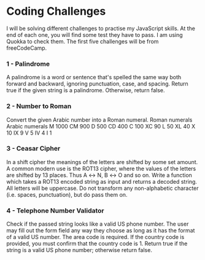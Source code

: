 # Coding Challenges

I will be solving different challenges to practise my JavaScript skills. At the end of each one, you will find some test they have to pass. I am using Quokka to check them. The first five challenges will be from freeCodeCamp.

### 1 - Palindrome

A palindrome is a word or sentence that's spelled the same way both forward and backward, ignoring punctuation, case, and spacing.
Return true if the given string is a palindrome. Otherwise, return false.

### 2 - Number to Roman

Convert the given Arabic number into a Roman numeral.
Roman numerals Arabic numerals
M 1000
CM 900
D 500
CD 400
C 100
XC 90
L 50
XL 40
X 10
IX 9
V 5
IV 4
I 1

### 3 - Ceasar Cipher

In a shift cipher the meanings of the letters are shifted by some set amount.
A common modern use is the ROT13 cipher, where the values of the letters are shifted by 13 places. Thus A ↔ N, B ↔ O and so on.
Write a function which takes a ROT13 encoded string as input and returns a decoded string.
All letters will be uppercase. Do not transform any non-alphabetic character (i.e. spaces, punctuation), but do pass them on.

### 4 - Telephone Number Validator

Check if the passed string looks like a valid US phone number. The user may fill out the form field any way they choose as long as it has the format of a valid US number.
The area code is required. If the country code is provided, you must confirm that the country code is 1. Return true if the string is a valid US phone number; otherwise return false.
